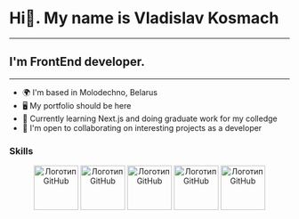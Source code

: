 # Hi👋. My name is Vladislav Kosmach
---
## I'm FrontEnd developer.
---
* 🌍  I'm based in Molodechno, Belarus
* 🖥️  My portfolio should be here
* 🧠  Currently learning Next.js and doing graduate work for my colledge
* 🤝  I'm open to collaborating on interesting projects as a developer

### Skills
<p align="center">
  <a href="https://developer.mozilla.org/en-US/docs/Glossary/HTML5"><img src="https://raw.githubusercontent.com/danielcranney/readme-generator/main/public/icons/skills/html5-colored.svg" width="80" height="80" alt="Логотип GitHub"></a>
  <a href="https://www.w3.org/TR/CSS/#css"><img src="https://raw.githubusercontent.com/danielcranney/readme-generator/main/public/icons/skills/css3-colored.svg" width="80" height="80" alt="Логотип GitHub"></a>
   <a href="https://sass-lang.com/"><img src="https://raw.githubusercontent.com/danielcranney/readme-generator/main/public/icons/skills/sass-colored.svg" width="80" height="80" alt="Логотип GitHub"></a>
   <a href="https://developer.mozilla.org/en-US/docs/Web/JavaScript"><img src="https://raw.githubusercontent.com/danielcranney/readme-generator/main/public/icons/skills/javascript-colored.svg" width="80" height="80" alt="Логотип GitHub"></a>
   <a href="https://reactjs.org/"><img src="https://raw.githubusercontent.com/danielcranney/readme-generator/main/public/icons/skills/react-colored.svg" width="80" height="80" alt="Логотип GitHub"></a>
</p>
<!-- [![HTML5](https://raw.githubusercontent.com/danielcranney/readme-generator/main/public/icons/skills/html5-colored.svg)](https://developer.mozilla.org/en-US/docs/Glossary/HTML5) -->
<!-- [![CSS3](https://raw.githubusercontent.com/danielcranney/readme-generator/main/public/icons/skills/css3-colored.svg)](https://www.w3.org/TR/CSS/#css) -->
<!-- [![SASS](https://raw.githubusercontent.com/danielcranney/readme-generator/main/public/icons/skills/sass-colored.svg)](https://sass-lang.com/) -->
<!-- [![JS](https://raw.githubusercontent.com/danielcranney/readme-generator/main/public/icons/skills/javascript-colored.svg)](https://developer.mozilla.org/en-US/docs/Web/JavaScript) -->
<!-- [![REACT](https://raw.githubusercontent.com/danielcranney/readme-generator/main/public/icons/skills/react-colored.svg)](https://reactjs.org/) -->

<!--
**FiR3N/FiR3N** is a ✨ _special_ ✨ repository because its `README.md` (this file) appears on your GitHub profile.

Here are some ideas to get you started:

- 🔭 I’m currently working on ...
- 🌱 I’m currently learning ...
- 👯 I’m looking to collaborate on ...
- 🤔 I’m looking for help with ...
- 💬 Ask me about ...
- 📫 How to reach me: ...
- 😄 Pronouns: ...
- ⚡ Fun fact: ...
-->

